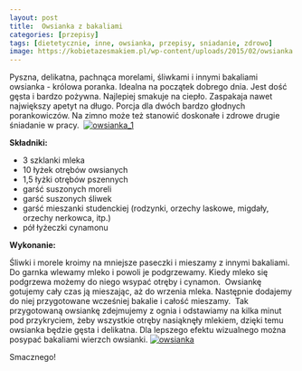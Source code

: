 ```yaml
---
layout: post
title:  Owsianka z bakaliami
categories: [przepisy]
tags: [dietetycznie, inne, owsianka, przepisy, sniadanie, zdrowo]
image: https://kobietazesmakiem.pl/wp-content/uploads/2015/02/owsianka.jpg
---
```

Pyszna, delikatna, pachnąca morelami, śliwkami i innymi bakaliami owsianka - królowa poranka. Idealna na początek dobrego dnia. Jest dość gęsta i bardzo pożywna. Najlepiej smakuje na ciepło. Zaspakaja nawet największy apetyt na długo. Porcja dla dwóch bardzo głodnych porankowiczów. Na zimno może też stanowić doskonałe i zdrowe drugie śniadanie w pracy.
 [![owsianka_1](http://kobieta-ze-smakiem.pl/wp-content/uploads/2015/02/owsianka_1-300x222.jpg)](http://kobieta-ze-smakiem.pl/wp-content/uploads/2015/02/owsianka_1.jpg)



**Składniki:**
* 3 szklanki mleka
* 10 łyżek otrębów owsianych
* 1,5 łyżki otrębów pszennych
* garść suszonych moreli
* garść suszonych śliwek
* garść mieszanki studenckiej (rodzynki, orzechy laskowe, migdały, orzechy nerkowca, itp.)
* pół łyżeczki cynamonu


**Wykonanie:**

Śliwki i morele kroimy na mniejsze paseczki i mieszamy z innymi bakaliami. Do garnka wlewamy mleko i powoli je podgrzewamy. Kiedy mleko się podgrzewa możemy do niego wsypać otręby i cynamon.  Owsiankę gotujemy cały czas ją mieszając, aż do wrzenia mleka. Następnie dodajemy do niej przygotowane wcześniej bakalie i całość mieszamy.  Tak przygotowaną owsiankę zdejmujemy z ognia i odstawiamy na kilka minut pod przykryciem, żeby wszystkie otręby nasiąknęły mlekiem, dzięki temu owsianka będzie gęsta i delikatna. Dla lepszego efektu wizualnego można posypać bakaliami wierzch owsianki.
[![owsianka](http://kobieta-ze-smakiem.pl/wp-content/uploads/2015/02/owsianka-300x222.jpg)](http://kobieta-ze-smakiem.pl/wp-content/uploads/2015/02/owsianka.jpg)


Smacznego!
    